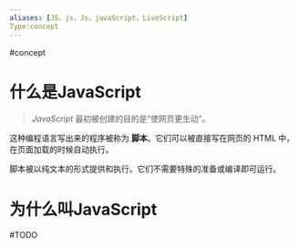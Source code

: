 ```yaml
---
aliases: [JS，js，Js，javaScript，LiveScript]
Type:concept
---
```

#concept 
# 什么是JavaScript
>_JavaScript_ 最初被创建的目的是“使网页更生动”。
>
这种编程语言写出来的程序被称为 **脚本**。它们可以被直接写在网页的 HTML 中，在页面加载的时候自动执行。
>
脚本被以纯文本的形式提供和执行。它们不需要特殊的准备或编译即可运行。

# 为什么叫JavaScript
#TODO

